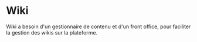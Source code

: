 # Wiki
Wiki a besoin d'un gestionnaire de contenu et d'un front office, pour faciliter la gestion des wikis sur la plateforme.
